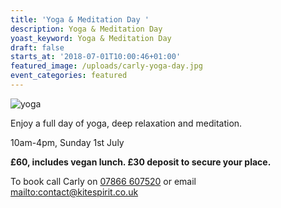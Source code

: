 ```yaml
---
title: 'Yoga & Meditation Day '
description: Yoga & Meditation Day
yoast_keyword: Yoga & Meditation Day
draft: false
starts_at: '2018-07-01T10:00:46+01:00'
featured_image: /uploads/carly-yoga-day.jpg
event_categories: featured
---
```

![yoga](/uploads/carly-yoga-day.jpg)

Enjoy a full day of yoga, deep relaxation and meditation. 

10am-4pm, Sunday 1st July 

**£60, includes vegan lunch. £30 deposit to secure your place.**

To book call Carly on [07866 607520](tel:07866607520) or email <mailto:contact@kitespirit.co.uk>
